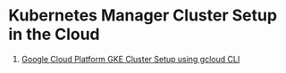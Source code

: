 # Kubernetes Manager Cluster Setup in the Cloud

1. [Google Cloud Platform GKE Cluster Setup using gcloud CLI]()